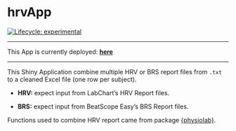 
<!-- README.md is generated from README.Rmd. Please edit that file -->

# hrvApp

<!-- badges: start -->

[![Lifecycle:
experimental](https://img.shields.io/badge/lifecycle-experimental-orange.svg)](https://lifecycle.r-lib.org/articles/stages.html#experimental)

<!-- badges: end -->

------------------------------------------------------------------------

This App is currently deployed:
[**here**](https://sips-ans.shinyapps.io/read_HRV_report)

------------------------------------------------------------------------

This Shiny Application combine multiple HRV or BRS report files from
`.txt` to a cleaned Excel file (one row per subject).

-   **HRV:** expect input from LabChart’s HRV Report files.

-   **BRS:** expect input from BeatScope Easy’s BRS Report files.

Functions used to combine HRV report came from package
[{physiolab}](https://github.com/Lightbridge-AI/physiolab).
